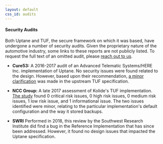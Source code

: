 ```yaml
---
layout: default
css_id: audits
---
```


#### Security Audits

Both Uptane and TUF, the secure framework on which it was based, have undergone a number of security audits. Given the proprietary nature of the automotive industry, some links to these reports are not publicly listed. To request the full text of an omitted audit, please
[reach out to us](https://awwad.github.io/participate.html).

* **Cure53:** A 2016-2017 audit of an Advanced Telematic
Systems/HERE Inc. implementation of Uptane. No security issues were found
related to the design. However, based upon their recommendation, [a minor clarification](https://github.com/theupdateframework/taps/blob/master/tap9.md) was made in the upstream TUF specification.

* **NCC Group:** A late 2017 assessment of Kolide's TUF implementation. [The study](https://www.nccgroup.trust/globalassets/our-research/us/public-reports/2017/ncc-group-kolide-the-update-framework-security-assessment.pdf) found 0 critical risk issues, 0 high risk issues, 0 medium risk issues, 1 low risk issue, and 1 informational issue. The two issues identified were minor, relating to the particular implementation's
default configuration and the way it stored backups.

* **SWRI** Performed in 2018, this review by the Southwest Research Institute did find a bug in the Reference Implementation that has since been addressed. However, it found no design issues that impacted the Uptane specification.

